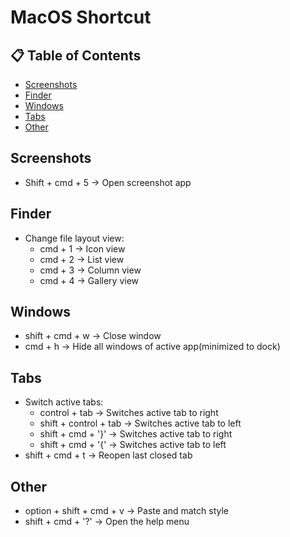 # MacOS Shortcut

## 📋 Table of Contents
- [Screenshots](#Screenshots)
- [Finder](#Finder)
- [Windows](#Windows)
- [Tabs](#tabs)
- [Other](#Other)

<a id="Screenshots"></a>
## Screenshots
- Shift + cmd + 5 &rarr; Open screenshot app


<a id="Finder"></a>
## Finder
- Change file layout view:
    - cmd + 1 &rarr; Icon view
    - cmd + 2 &rarr; List view
    - cmd + 3 &rarr; Column view
    - cmd + 4 &rarr; Gallery view


<a id="Windows"></a>
## Windows
- shift + cmd + w &rarr; Close window
- cmd + h &rarr; Hide all windows of active app(minimized to dock)




<a id="Tabs"></a>
## Tabs
- Switch active tabs:
    - control + tab &rarr; Switches active tab to right
    - shift + control + tab &rarr; Switches active tab to left
    - shift + cmd + '}' &rarr; Switches active tab to right
    - shift + cmd + '{' &rarr; Switches active tab to left
- shift + cmd + t &rarr; Reopen last closed tab

<a id="Other"></a>
## Other
- option + shift + cmd + v &rarr; Paste and match style
- shift + cmd + '?' &rarr; Open the help menu
